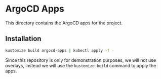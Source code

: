 # ArgoCD Apps

This directory contains the ArgoCD apps for the project.

## Installation

```bash
kustomize build argocd-apps | kubectl apply -f -
```

Since this repository is only for demonstration purposes, we will not use overlays, instead we will use the `kustomize build` command to apply the apps.